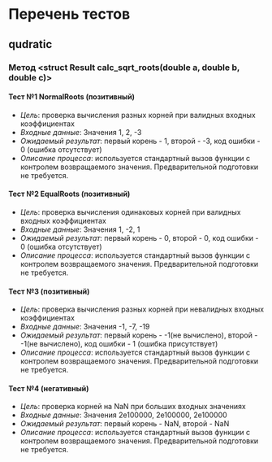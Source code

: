 # Перечень тестов

## qudratic

### Метод <struct Result calc_sqrt_roots(double a, double b, double c)>

#### Тест №1 NormalRoots (позитивный)
* _Цель_: проверка вычисления разных корней при валидных входных коэффициентах
* _Входные данные_: Значения 1, 2, -3
* _Ожидаемый результат_: первый корень - 1, второй - -3, код ошибки - 0 (ошибка отсутствует)
* _Описание процесса_: используется стандартный вызов функции с контролем возвращаемого значения. Предварительной подготовки не требуется.

#### Тест №2 EqualRoots (позитивный)
* _Цель_: проверка вычисления одинаковых корней при валидных входных коэффициентах
* _Входные данные_: Значения 1, -2, 1
* _Ожидаемый результат_: первый корень - 0, второй - 0, код ошибки - 0 (ошибка отсутствует)
* _Описание процесса_: используется стандартный вызов функции с контролем возвращаемого значения. Предварительной подготовки не требуется.

#### Тест №3 (позитивный)
* _Цель_: проверка вычисления разных корней при невалидных входных коэффициентах
* _Входные данные_: Значения -1, -7, -19
* _Ожидаемый результат_: первый корень - -1(не вычислено), второй - -1(не вычислено), код ошибки - 1 (ошибка присутствует)
* _Описание процесса_: используется стандартный вызов функции с контролем возвращаемого значения. Предварительной подготовки не требуется.

#### Тест №4 (негативный)
* _Цель_: проверка корней на NaN при больших входных значениях
* _Входные данные_: Значения 2e100000, 2e100000, 2e100000
* _Ожидаемый результат_: первый корень - NaN, второй - NaN
* _Описание процесса_: используется стандартный вызов функции с контролем возвращаемого значения. Предварительной подготовки не требуется.
